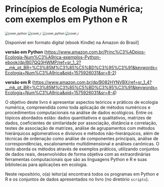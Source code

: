 # Princípios de Ecologia Numérica; com exemplos em Python e R

<img src="C:\Users\mauro\OneDrive\Documentos\GitHub\econum\images\cover_python.jpg" alt="cover_python" style="zoom:67%;" />  <img src="C:\Users\mauro\OneDrive\Documentos\GitHub\econum\images\cover_python.jpg" alt="cover_r" style="zoom:67%;" />   <img src="C:\Users\mauro\OneDrive\Documentos\GitHub\econum\images\cover_python.jpg" alt="cover_python" style="zoom:67%;" />  <img src="C:\Users\mauro\OneDrive\Documentos\GitHub\econum\images\cover_r.jpg" alt="cover_r" style="zoom:67%;" />

Disponível em formato digital (ebook Kindle) na Amazon do Brasil]

**versão em Python** (https://www.amazon.com.br/Princ%C3%ADpios-Ecologia-Num%C3%A9rica-exemplos-Python-ebook/dp/B07QQ3HWMP/ref=sr_1_2?__mk_pt_BR=%C3%85M%C3%85%C5%BD%C3%95%C3%91&keywords=Ecologia+Num%C3%A9rica&qid=1575926031&sr=8-2) 

**versão em R** (https://www.amazon.com.br/dp/B082HYNVBX/ref=sr_1_4?__mk_pt_BR=%C3%85M%C3%85%C5%BD%C3%95%C3%91&keywords=Ecologia+Num%C3%A9rica&qid=1575926031&sr=8-4)

O objetivo deste livro é apresentar aspectos teóricos e práticos de ecologia numérica, compreendida como toda aplicação de métodos numéricos e procedimentos computacionais na análise de dados ecológicos. Entre os tópicos abordados estão: dados quantitativos e qualitativos, matrizes de dados, coeficientes de similaridade por associação, distância e correlação, testes de associação de matrizes, análise de agrupamentos com métodos hierárquicos aglomerativos e divisivos e métodos não-hierárquicos, além de técnicas de ordenação como análise de componentes principais, análise de correspondências, escalonamento multidimensional e análises canônicas. O texto aborda os métodos através de exemplos práticos, utilizando conjuntos de dados reais, desenvolvidos de forma objetiva com as extraordinárias ferramentas computacionais que são as linguagens Python e R e suas bibliotecas para aplicações em ecologia.

Neste repositório, o(a) leitor(a) encontrará todos os programas em Python e R e os conjuntos de dados apresentados no livro (no diretório `scripts`).
